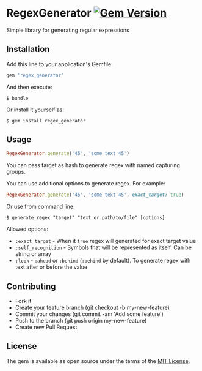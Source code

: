# RegexGenerator [![Gem Version](https://badge.fury.io/rb/regex_generator.svg)](https://badge.fury.io/rb/regex_generator)

Simple library for generating regular expressions

## Installation

Add this line to your application's Gemfile:

```ruby
gem 'regex_generator'
```

And then execute:

    $ bundle

Or install it yourself as:

    $ gem install regex_generator

## Usage

```ruby
RegexGenerator.generate('45', 'some text 45')
```
You can pass target as hash to generate regex with named capturing groups.

You can use additional options to generate regex. For example:

```ruby
RegexGenerator.generate('45', 'some text 45', exact_target: true)
```

Or use from command line:

    $ generate_regex "target" "text or path/to/file" [options]

Allowed options:
 - `:exact_target` - When it `true` regex will generated for exact target value
 - `:self_recognition` - Symbols that will be represented as itself. Can be string or array
 - `:look` - `:ahead` or `:behind` (`:behind` by default). To generate regex with text after or before the value

## Contributing

- Fork it
- Create your feature branch (git checkout -b my-new-feature)
- Commit your changes (git commit -am 'Add some feature')
- Push to the branch (git push origin my-new-feature)
- Create new Pull Request

## License

The gem is available as open source under the terms of the [MIT License](https://opensource.org/licenses/MIT).
